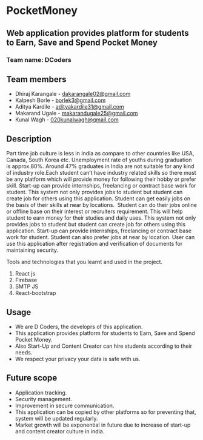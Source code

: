 # PocketMoney
## Web application provides platform for students to Earn, Save and Spend Pocket Money

### Team name: DCoders

## Team members

* Dhiraj Karangale - dakarangale02@gmail.com
* Kalpesh Borle - borlek3@gmail.com
* Aditya Kardile - adityakardile31@gmail.com
* Makarand Ugale - makarandugale25@gmail.com
* Kunal Wagh - 020kunalwagh@gmail.com

## Description
Part time job culture is less in India as compare to other countries like USA, Canada, South Korea etc.
Unemployment rate of youths during graduation is approx.80%. 
Around 47% graduates in India are not suitable for any kind of industry role.Each student can’t have industry related skills so there must be any platform which will provide money for following their hobby or prefer skill.
Start-up can provide internships, freelancing or contract base work for student.
This system not only provides jobs to student but student can create job for others using this application.
Student can get easily jobs on the basis of their skills at near by locations.  
Student can do their jobs online or offline base on their interest or recruiters requirement.
This will help student to earn money for their studies and daily uses.
This system not only provides jobs to student but student can create job for others using this application.
Start-up can provide internships, freelancing or contract base work for student.
Student can also prefer jobs at near by location.
User can use this application after registration and verification of documents for maintaining security. 

Tools and technologies that you learnt and used in the project.

1. React js
2. Firebase
3. SMTP JS
4. React-bootstrap


## Usage

* We are D Coders, the developrs of this application.
* This application provides platform for students to Earn, Save and Spend Pocket Money.
* Also Start-Up and Content Creator can hire students according to their needs.
* We respect your privacy your data is safe with us.


## Future scope

* Application tracking.
* Security management.
* Improvement in secure communication.
* This application can be copied by other platforms so for preventing that, system will be updated regularly. 
* Market growth will be exponential in future due to increase of start-up and content creator culture in india.

